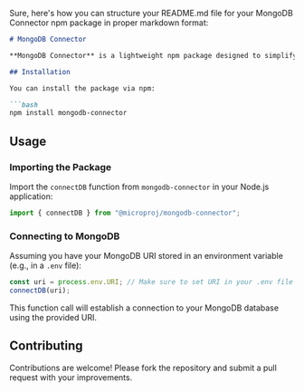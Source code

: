 Sure, here's how you can structure your README.md file for your MongoDB Connector npm package in proper markdown format:

```markdown
# MongoDB Connector

**MongoDB Connector** is a lightweight npm package designed to simplify the process of connecting to MongoDB databases in Node.js applications. It provides a straightforward function to establish a MongoDB connection using just the MongoDB URI.

## Installation

You can install the package via npm:

```bash
npm install mongodb-connector
```

## Usage

### Importing the Package

Import the `connectDB` function from `mongodb-connector` in your Node.js application:

```typescript
import { connectDB } from "@microproj/mongodb-connector";
```

### Connecting to MongoDB

Assuming you have your MongoDB URI stored in an environment variable (e.g., in a `.env` file):

```typescript
const uri = process.env.URI; // Make sure to set URI in your .env file
connectDB(uri);
```

This function call will establish a connection to your MongoDB database using the provided URI.

## Contributing

Contributions are welcome! Please fork the repository and submit a pull request with your improvements.



